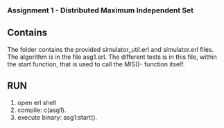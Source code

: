 ### Assignment 1 - Distributed Maximum Independent Set

## Contains 
The folder contains the provided simulator_util.erl and simulator.erl files. The algorithm is in the file asg1.erl. The different tests is in this file, within the start function, that is used to call the MIS()- function itself. 

## RUN
1. open erl shell
2. compile: c(asg1).
3. execute binary: asg1:start().

